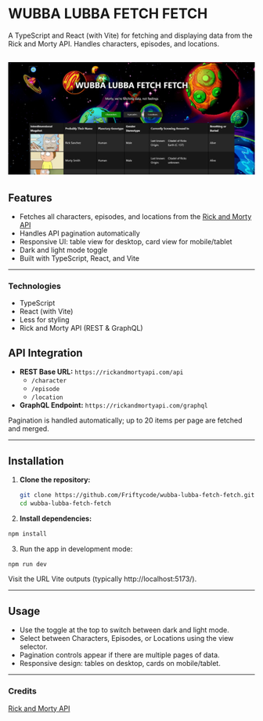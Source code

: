 # WUBBA LUBBA FETCH FETCH

A TypeScript and React (with Vite) for fetching and displaying data from the Rick and Morty API. Handles characters,
episodes, and
locations.


![img.png](img.png)
---

## Features

- Fetches all characters, episodes, and locations from the [Rick and Morty API](https://rickandmortyapi.com/)
- Handles API pagination automatically
- Responsive UI: table view for desktop, card view for mobile/tablet
- Dark and light mode toggle
- Built with TypeScript, React, and Vite

---

### Technologies

- TypeScript
- React (with Vite)
- Less for styling
- Rick and Morty API (REST & GraphQL)

## API Integration

- **REST Base URL:** `https://rickandmortyapi.com/api`
    - `/character`
    - `/episode`
    - `/location`
- **GraphQL Endpoint:** `https://rickandmortyapi.com/graphql`

Pagination is handled automatically; up to 20 items per page are fetched and merged.

---

## Installation

1. **Clone the repository:**
   ```bash
   git clone https://github.com/Friftycode/wubba-lubba-fetch-fetch.git
   cd wubba-lubba-fetch-fetch

2. **Install dependencies:**

```bash
npm install
```

3. Run the app in development mode:

```bash
npm run dev
```

Visit the URL Vite outputs (typically http://localhost:5173/).

---

## Usage

- Use the toggle at the top to switch between dark and light mode.
- Select between Characters, Episodes, or Locations using the view selector.
- Pagination controls appear if there are multiple pages of data.
- Responsive design: tables on desktop, cards on mobile/tablet.

--- 

### Credits

[Rick and Morty API](https://rickandmortyapi.com/)